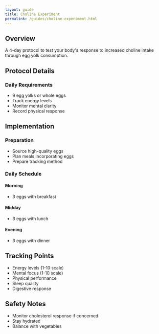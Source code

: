 ```yaml
---
layout: guide
title: Choline Experiment
permalink: /guides/choline-experiment.html
---
```


## Overview
A 4-day protocol to test your body's response to increased choline intake through egg yolk consumption.

## Protocol Details
### Daily Requirements
- 9 egg yolks or whole eggs
- Track energy levels
- Monitor mental clarity
- Record physical response

## Implementation
### Preparation
- Source high-quality eggs
- Plan meals incorporating eggs
- Prepare tracking method

### Daily Schedule
#### Morning
- 3 eggs with breakfast
#### Midday
- 3 eggs with lunch
#### Evening
- 3 eggs with dinner

## Tracking Points
- Energy levels (1-10 scale)
- Mental focus (1-10 scale)
- Physical performance
- Sleep quality
- Digestive response

## Safety Notes
- Monitor cholesterol response if concerned
- Stay hydrated
- Balance with vegetables